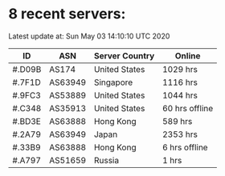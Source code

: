 # 8 recent servers:

Latest update at: Sun May 03 14:10:10 UTC 2020

| ID | ASN | Server Country | Online |
| -- | --- | -------------- | ------ |
| #.D09B | AS174 | United States | 1029 hrs |
| #.7F1D | AS63949 | Singapore | 1116 hrs |
| #.9FC3 | AS53889 | United States | 1044 hrs |
| #.C348 | AS35913 | United States | 60 hrs offline |
| #.BD3E | AS63888 | Hong Kong | 589 hrs |
| #.2A79 | AS63949 | Japan | 2353 hrs |
| #.33B9 | AS63888 | Hong Kong | 6 hrs offline |
| #.A797 | AS51659 | Russia | 1 hrs |

